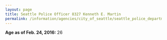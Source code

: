 ```yaml
---
layout: page
title: Seattle Police Officer 8327 Kenneth E. Martin
permalink: /information/agencies/city_of_seattle/seattle_police_department/copbook/8327/
---
```


**Age as of Feb. 24, 2016:** 26
